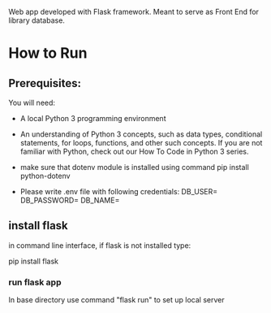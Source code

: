 Web app developed with Flask framework. Meant to serve as Front End for library database.

# How to Run

## Prerequisites: 
You will need:

* A local Python 3 programming environment

* An understanding of Python 3 concepts, such as data types, conditional statements, for loops, functions, and other such concepts. If you are not familiar with Python, check out our How To Code in Python 3 series.

* make sure that dotenv module is installed using command pip install python-dotenv

* Please write .env file with following credentials:
DB_USER=<DB Username>
DB_PASSWORD=<DB Password>
DB_NAME=<DB NAME>


## install flask
in command line interface, if flask is not installed type:

pip install flask

### run flask app

In base directory use command "flask run" to set up local server


